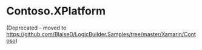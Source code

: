 # Contoso.XPlatform
(Deprecated - moved to https://github.com/BlaiseD/LogicBuilder.Samples/tree/master/Xamarin/Contoso)
